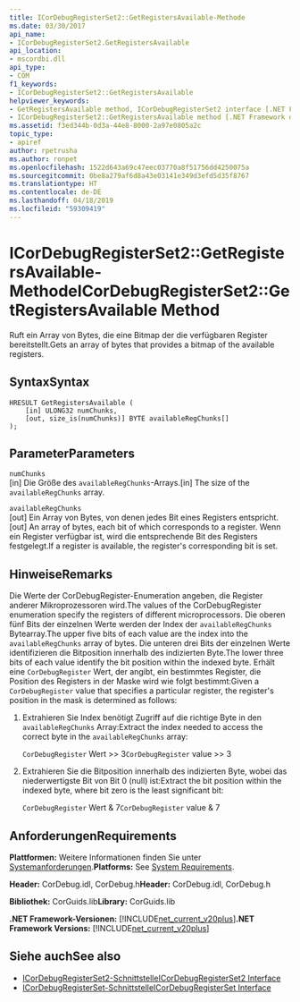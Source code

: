 ```yaml
---
title: ICorDebugRegisterSet2::GetRegistersAvailable-Methode
ms.date: 03/30/2017
api_name:
- ICorDebugRegisterSet2.GetRegistersAvailable
api_location:
- mscordbi.dll
api_type:
- COM
f1_keywords:
- ICorDebugRegisterSet2::GetRegistersAvailable
helpviewer_keywords:
- GetRegistersAvailable method, ICorDebugRegisterSet2 interface [.NET Framework debugging]
- ICorDebugRegisterSet2::GetRegistersAvailable method [.NET Framework debugging]
ms.assetid: f3ed344b-0d3a-44e8-8000-2a97e0805a2c
topic_type:
- apiref
author: rpetrusha
ms.author: ronpet
ms.openlocfilehash: 1522d643a69c47eec03770a8f51756dd4250075a
ms.sourcegitcommit: 0be8a279af6d8a43e03141e349d3efd5d35f8767
ms.translationtype: HT
ms.contentlocale: de-DE
ms.lasthandoff: 04/18/2019
ms.locfileid: "59309419"
---
```

# <a name="icordebugregisterset2getregistersavailable-method"></a><span data-ttu-id="115d9-102">ICorDebugRegisterSet2::GetRegistersAvailable-Methode</span><span class="sxs-lookup"><span data-stu-id="115d9-102">ICorDebugRegisterSet2::GetRegistersAvailable Method</span></span>
<span data-ttu-id="115d9-103">Ruft ein Array von Bytes, die eine Bitmap der die verfügbaren Register bereitstellt.</span><span class="sxs-lookup"><span data-stu-id="115d9-103">Gets an array of bytes that provides a bitmap of the available registers.</span></span>  
  
## <a name="syntax"></a><span data-ttu-id="115d9-104">Syntax</span><span class="sxs-lookup"><span data-stu-id="115d9-104">Syntax</span></span>  
  
```  
HRESULT GetRegistersAvailable (  
    [in] ULONG32 numChunks,  
    [out, size_is(numChunks)] BYTE availableRegChunks[]  
);  
```  
  
## <a name="parameters"></a><span data-ttu-id="115d9-105">Parameter</span><span class="sxs-lookup"><span data-stu-id="115d9-105">Parameters</span></span>  
 `numChunks`  
 <span data-ttu-id="115d9-106">[in] Die Größe des `availableRegChunks`-Arrays.</span><span class="sxs-lookup"><span data-stu-id="115d9-106">[in] The size of the `availableRegChunks` array.</span></span>  
  
 `availableRegChunks`  
 <span data-ttu-id="115d9-107">[out] Ein Array von Bytes, von denen jedes Bit eines Registers entspricht.</span><span class="sxs-lookup"><span data-stu-id="115d9-107">[out] An array of bytes, each bit of which corresponds to a register.</span></span> <span data-ttu-id="115d9-108">Wenn ein Register verfügbar ist, wird die entsprechende Bit des Registers festgelegt.</span><span class="sxs-lookup"><span data-stu-id="115d9-108">If a register is available, the register's corresponding bit is set.</span></span>  
  
## <a name="remarks"></a><span data-ttu-id="115d9-109">Hinweise</span><span class="sxs-lookup"><span data-stu-id="115d9-109">Remarks</span></span>  
 <span data-ttu-id="115d9-110">Die Werte der CorDebugRegister-Enumeration angeben, die Register anderer Mikroprozessoren wird.</span><span class="sxs-lookup"><span data-stu-id="115d9-110">The values of the CorDebugRegister enumeration specify the registers of different microprocessors.</span></span> <span data-ttu-id="115d9-111">Die oberen fünf Bits der einzelnen Werte werden der Index der `availableRegChunks` Bytearray.</span><span class="sxs-lookup"><span data-stu-id="115d9-111">The upper five bits of each value are the index into the `availableRegChunks` array of bytes.</span></span> <span data-ttu-id="115d9-112">Die unteren drei Bits der einzelnen Werte identifizieren die Bitposition innerhalb des indizierten Byte.</span><span class="sxs-lookup"><span data-stu-id="115d9-112">The lower three bits of each value identify the bit position within the indexed byte.</span></span> <span data-ttu-id="115d9-113">Erhält eine `CorDebugRegister` Wert, der angibt, ein bestimmtes Register, die Position des Registers in der Maske wird wie folgt bestimmt:</span><span class="sxs-lookup"><span data-stu-id="115d9-113">Given a `CorDebugRegister` value that specifies a particular register, the register's position in the mask is determined as follows:</span></span>  
  
1. <span data-ttu-id="115d9-114">Extrahieren Sie Index benötigt Zugriff auf die richtige Byte in den `availableRegChunks` Array:</span><span class="sxs-lookup"><span data-stu-id="115d9-114">Extract the index needed to access the correct byte in the `availableRegChunks` array:</span></span>  
  
     <span data-ttu-id="115d9-115">`CorDebugRegister` Wert >> 3</span><span class="sxs-lookup"><span data-stu-id="115d9-115">`CorDebugRegister` value >> 3</span></span>  
  
2. <span data-ttu-id="115d9-116">Extrahieren Sie die Bitposition innerhalb des indizierten Byte, wobei das niederwertigste Bit von Bit 0 (null) ist:</span><span class="sxs-lookup"><span data-stu-id="115d9-116">Extract the bit position within the indexed byte, where bit zero is the least significant bit:</span></span>  
  
     <span data-ttu-id="115d9-117">`CorDebugRegister` Wert & 7</span><span class="sxs-lookup"><span data-stu-id="115d9-117">`CorDebugRegister` value & 7</span></span>  
  
## <a name="requirements"></a><span data-ttu-id="115d9-118">Anforderungen</span><span class="sxs-lookup"><span data-stu-id="115d9-118">Requirements</span></span>  
 <span data-ttu-id="115d9-119">**Plattformen:** Weitere Informationen finden Sie unter [Systemanforderungen](../../../../docs/framework/get-started/system-requirements.md).</span><span class="sxs-lookup"><span data-stu-id="115d9-119">**Platforms:** See [System Requirements](../../../../docs/framework/get-started/system-requirements.md).</span></span>  
  
 <span data-ttu-id="115d9-120">**Header:** CorDebug.idl, CorDebug.h</span><span class="sxs-lookup"><span data-stu-id="115d9-120">**Header:** CorDebug.idl, CorDebug.h</span></span>  
  
 <span data-ttu-id="115d9-121">**Bibliothek:** CorGuids.lib</span><span class="sxs-lookup"><span data-stu-id="115d9-121">**Library:** CorGuids.lib</span></span>  
  
 <span data-ttu-id="115d9-122">**.NET Framework-Versionen:** [!INCLUDE[net_current_v20plus](../../../../includes/net-current-v20plus-md.md)]</span><span class="sxs-lookup"><span data-stu-id="115d9-122">**.NET Framework Versions:** [!INCLUDE[net_current_v20plus](../../../../includes/net-current-v20plus-md.md)]</span></span>  
  
## <a name="see-also"></a><span data-ttu-id="115d9-123">Siehe auch</span><span class="sxs-lookup"><span data-stu-id="115d9-123">See also</span></span>

- [<span data-ttu-id="115d9-124">ICorDebugRegisterSet2-Schnittstelle</span><span class="sxs-lookup"><span data-stu-id="115d9-124">ICorDebugRegisterSet2 Interface</span></span>](../../../../docs/framework/unmanaged-api/debugging/icordebugregisterset2-interface.md)
- [<span data-ttu-id="115d9-125">ICorDebugRegisterSet-Schnittstelle</span><span class="sxs-lookup"><span data-stu-id="115d9-125">ICorDebugRegisterSet Interface</span></span>](../../../../docs/framework/unmanaged-api/debugging/icordebugregisterset-interface.md)
